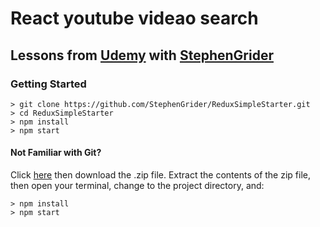 # React youtube videao search

## Lessons from [Udemy](https://www.udemy.com/react-redux/) with [StephenGrider](https://github.com/StephenGrider/)

### Getting Started

```
> git clone https://github.com/StephenGrider/ReduxSimpleStarter.git
> cd ReduxSimpleStarter
> npm install
> npm start
```

#### Not Familiar with Git?
Click [here](https://github.com/StephenGrider/ReactStarter/releases) then download the .zip file.  Extract the contents of the zip file, then open your terminal, change to the project directory, and:

```
> npm install
> npm start
```
